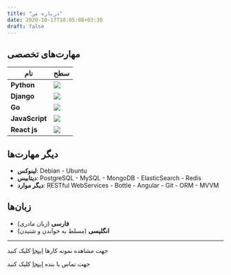 ```yaml
---
title: "درباره من"
date: 2020-10-17T18:05:08+03:30
draft: false
---
```


## مهارت‌های تخصصی

| نام            | سطح                     |
| ---------- | ------------------- |
| **Python** | ![](/img/skill_5.png) |
| **Django** | ![](/img/skill_5.png) |
| **Go**     | ![](/img/skill_3.png) |
| **JavaScript** | ![](/img/skill_4.5.png) |
| **React js** | ![](/img/skill_4.5.png) |

## دیگر مهارت‌ها

- **لینوکس**: Debian - Ubuntu
- **دیتابیس**: PostgreSQL - MySQL - MongoDB - ElasticSearch - Redis
- **دیگر موارد**: RESTful WebServices - Bottle - Angular - Git - ORM - MVVM

## زبان‌ها

- **فارسی** (زبان مادری)
- **انگلیسی** (مسلط به خواندن و شنیدن)

------

جهت مشاهده نمونه کارها [اینجا](/portfolio) کلیک کنید

جهت تماس با بنده [اینجا](/contact) کلیک کنید

